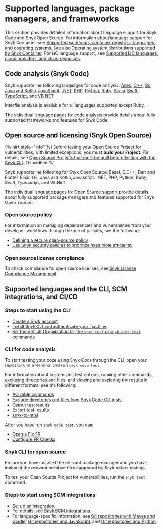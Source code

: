 # Supported languages, package managers, and frameworks

This section provides detailed information about language support for Snyk Code and Snyk Open Source. For information about language support for Snyk Container, see [Supported workloads, container registries, languages, and operating systems](../scan-with-snyk/snyk-container/kubernetes-integration/overview-of-kubernetes-integration/supported-workloads-container-registries-languages-and-operating-systems.md). See also [Operating system distributions supported by Snyk Container](../scan-with-snyk/snyk-container/how-snyk-container-works/operating-system-distributions-supported-by-snyk-container.md). For IaC language support, see [Supported IaC languages, cloud providers, and cloud resources](../scan-with-snyk/snyk-iac/supported-iac-languages-cloud-providers-and-cloud-resources/).

## Code analysis (Snyk Code)

Snyk supports the following languages for code analysis: [Apex](apex.md), [C++](c-c++/c++-for-code-analysis.md), [Go](go/go-for-code-analysis.md), [Java and Kotlin](java-and-kotlin/java-and-kotlin-for-code-analysis.md), [JavaScript](javascript/javascript-for-code-analysis.md), [.NET](.net/.net-for-code-analysis.md), [PHP](php/php-for-code-analysis.md), [Python](python/python-for-code-analysis.md), [Ruby](ruby/ruby-for-code-analysis.md), [Scala](scala/scala-for-code-analysis.md). [Swift](swift-and-objective-c/swift-for-code-analysis.md), [TypeScript](typescript.md), and [VB NET](vb.net.md).

Interfile analysis is available for all languages supported except Ruby.

The individual language pages for code analysis provide details about fully supported frameworks and features for Snyk Code.

## Open source and licensing (Snyk Open Source)

{% hint style="info" %}
Before testing your Open Source Project for vulnerabilities, with limited exceptions, you must **build your Project**. For details, see [Open Source Projects that must be built before testing with the Snyk CLI](../snyk-cli/scan-and-maintain-projects-using-the-cli/snyk-cli-for-open-source/open-source-projects-that-must-be-built-before-testing-with-the-snyk-cli.md).
{% endhint %}

Snyk supports the following for Snyk Open Source: Bazel, C.C++, Dart and Flutter, Elixir, Go, Java and Kotlin, Javascript. .NET, PHP, Python, Ruby, Swift, Typescript, and VB.NET.

The individual language pages for Open Source support provide details about fully supported package managers and features supported for Snyk Open Source.

### Open source policy

For information on managing dependencies and vulnerabilities from your developer workflows through the use of policies, see the following:

* [Defining a secure open-source policy](https://snyk.io/series/open-source-security/open-source-policy/)
* [Use Snyk security policies to prioritize fixes more efficiently](https://snyk.io/blog/snyk-security-policies/)

### Open source license compliance

To check compliance for open source licenses, see [Snyk License Compliance Management](../scan-with-snyk/snyk-open-source/scan-open-source-libraries-and-licenses/snyk-license-compliance-management.md).

## Supported languages and the CLI, SCM integrations, and CI/CD

### Steps to start using the CLI

* [Create a Snyk account](../getting-started/quickstart/create-or-log-in-to-a-snyk-account.md)
* [Install Snyk CLI and authenticate your machine](../snyk-cli/getting-started-with-the-snyk-cli.md#install-the-snyk-cli-and-authenticate-your-machine)
* [Set the default Organization for the `snyk test` or `snyk code test` commands ](../snyk-cli/scan-and-maintain-projects-using-the-cli/snyk-cli-for-snyk-code/set-the-snyk-organization-for-the-cli-tests.md)

### CLI for code analysis

To start testing your code using Snyk Code through the CLI, open your repository in a terminal and run `snyk code test`.

For information about customizing test options, running other commands, excluding directories and files, and viewing and exploring the results in different formats, see the following:

* [Available commands](../snyk-cli/commands/#available-commands)
* [Exclude directories and files from Snyk Code CLI tests](../snyk-cli/scan-and-maintain-projects-using-the-cli/snyk-cli-for-snyk-code/exclude-directories-and-files-from-snyk-code-cli-tests.md)
* [Output test results](../snyk-cli/scan-and-maintain-projects-using-the-cli/snyk-cli-for-snyk-code/view-snyk-code-cli-results.md#output-test-results)
* [Export test results](../snyk-cli/scan-and-maintain-projects-using-the-cli/snyk-cli-for-snyk-code/view-snyk-code-cli-results.md#export-test-results)
* [snyk-to-html](../snyk-cli/scan-and-maintain-projects-using-the-cli/cli-tools/snyk-to-html.md)

After you have run `snyk code test`, you can:

* [Open a Fix PR ](../scan-with-snyk/pull-requests/snyk-pull-or-merge-requests/)
* [Configure PR Checks](../scan-with-snyk/pull-requests/pull-request-checks/configure-pull-request-checks.md)

### Snyk CLI for open source

Ensure you have installed the relevant package manager and you have included the relevant manifest files supported by Snyk before testing.

To test your Open Source Project for vulnerabilities, run the `snyk test` command.

### Steps to start using SCM integrations

* [Set up an integration](../getting-started/quickstart/set-up-an-integration.md).
* For details, see [Snyk SCM integrations](../scm-ide-and-ci-cd-integrations/snyk-scm-integrations/).
* For language-specific information, see [Git repositories with Maven and Gradle](java-and-kotlin/git-repositories-with-maven-and-gradle.md), [Git repositories and JavaScript](javascript/git-repositories-and-javascript.md), and [Git repositories and Python](python/git-repositories-and-python.md).
